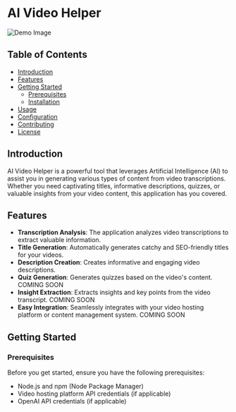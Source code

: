 # AI Video Helper

![Demo Image](https://github.com/seu-usuario/seu-repositorio/raw/master/caminho-para-a-imagem/imagem.jpg)

## Table of Contents

-   [Introduction](#introduction)
-   [Features](#features)
-   [Getting Started](#getting-started)
    -   [Prerequisites](#prerequisites)
    -   [Installation](#installation)
-   [Usage](#usage)
-   [Configuration](#configuration)
-   [Contributing](#contributing)
-   [License](#license)

## Introduction

AI Video Helper is a powerful tool that leverages Artificial Intelligence (AI) to assist you in generating various types of content from video transcriptions. Whether you need captivating titles, informative descriptions, quizzes, or valuable insights from your video content, this application has you covered.

## Features

-   **Transcription Analysis**: The application analyzes video transcriptions to extract valuable information.
-   **Title Generation**: Automatically generates catchy and SEO-friendly titles for your videos.
-   **Description Creation**: Creates informative and engaging video descriptions.
-   **Quiz Generation**: Generates quizzes based on the video's content. COMING SOON
-   **Insight Extraction**: Extracts insights and key points from the video transcript. COMING SOON
-   **Easy Integration**: Seamlessly integrates with your video hosting platform or content management system. COMING SOON

## Getting Started

### Prerequisites

Before you get started, ensure you have the following prerequisites:

-   Node.js and npm (Node Package Manager)
-   Video hosting platform API credentials (if applicable)
-   OpenAI API credentials (if applicable)
